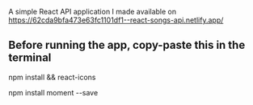 A simple React API application I made available on  https://62cda9bfa473e63fc1101df1--react-songs-api.netlify.app/

## Before running the app, copy-paste this in the terminal ##

npm install && react-icons

npm install moment --save
